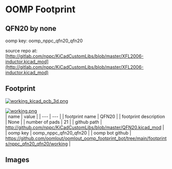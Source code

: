 # OOMP Footprint  
## QFN20  by none  
  
oomp key: oomp_nppc_qfn20_qfn20  
  
source repo at: [http://gitlab.com/nppc/KiCadCustomLibs/blob/master/XFL2006-inductor.kicad_mod](http://gitlab.com/nppc/KiCadCustomLibs/blob/master/XFL2006-inductor.kicad_mod)  
## Footprint  
  
[![working_kicad_pcb_3d.png](working_kicad_pcb_3d_600.png)](working_kicad_pcb_3d.png)  
  
[![working.png](working_600.png)](working.png)  
| name | value | 
| --- | --- | 
| footprint name | QFN20 | 
| footprint description | None | 
| number of pads | 21 | 
| github path | http://github.com/nppc/KiCadCustomLibs/blob/master/QFN20.kicad_mod | 
| oomp key | oomp_nppc_qfn20_qfn20 | 
| oomp bot github | https://github.com/oomlout/oomlout_oomp_footprint_bot/tree/main/footprints/nppc_qfn20_qfn20/working | 
## Images  
